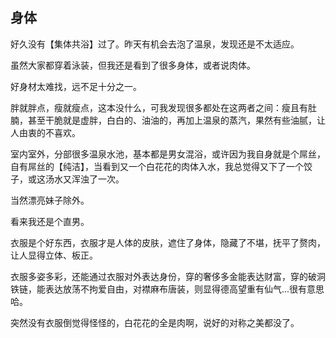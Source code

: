 ## 身体

好久没有【集体共浴】过了。昨天有机会去泡了温泉，发现还是不太适应。

虽然大家都穿着泳装，但我还是看到了很多身体，或者说肉体。

好身材太难找，远不足十分之一。

胖就胖点，瘦就瘦点，这本没什么，可我发现很多都处在这两者之间：瘦且有肚腩，甚至干脆就是虚胖，白白的、油油的，再加上温泉的蒸汽，果然有些油腻，让人由衷的不喜欢。

室内室外，分部很多温泉水池，基本都是男女混浴，或许因为我自身就是个屌丝，自有屌丝的【纯洁】，当看到又一个白花花的肉体入水，我总觉得又下了一个饺子，或这汤水又浑浊了一次。

当然漂亮妹子除外。

看来我还是个直男。

衣服是个好东西，衣服才是人体的皮肤，遮住了身体，隐藏了不堪，抚平了赘肉，让人显得立体、板正。

衣服多姿多彩，还能通过衣服对外表达身份，穿的奢侈多金能表达财富，穿的破洞铁链，能表达放荡不拘爱自由，对襟麻布唐装，则显得德高望重有仙气...很有意思哈。

突然没有衣服倒觉得怪怪的，白花花的全是肉啊，说好的对称之美都没了。







